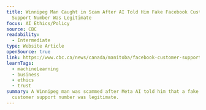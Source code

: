 ```yaml
---
title: Winnipeg Man Caught in Scam After AI Told Him Fake Facebook Customer
  Support Number Was Legitimate
focus: AI Ethics/Policy
source: CBC
readability:
  - Intermediate
type: Website Article
openSource: true
link: https://www.cbc.ca/news/canada/manitoba/facebook-customer-support-scam-1.7219581
learnTags:
  - machineLearning
  - business
  - ethics
  - trust
summary: A Winnipeg man was scammed after Meta AI told him that a fake Facebook
  customer support number was legitimate.
---
```

